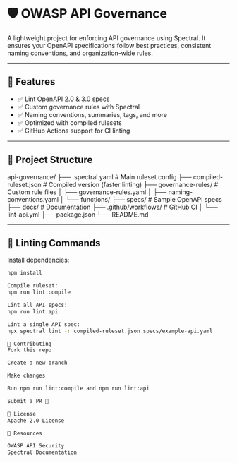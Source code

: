 # 🛡️ OWASP API Governance

A lightweight project for enforcing API governance using Spectral. It ensures your OpenAPI specifications follow best practices, consistent naming conventions, and organization-wide rules.

---

## 🚀 Features

- ✅ Lint OpenAPI 2.0 & 3.0 specs
- ✅ Custom governance rules with Spectral
- ✅ Naming conventions, summaries, tags, and more
- ✅ Optimized with compiled rulesets
- ✅ GitHub Actions support for CI linting

---

## 📁 Project Structure

api-governance/ ├── .spectral.yaml # Main ruleset config ├── compiled-ruleset.json # Compiled version (faster linting) ├── governance-rules/ # Custom rule files │ ├── governance-rules.yaml │ ├── naming-conventions.yaml │ └── functions/ ├── specs/ # Sample OpenAPI specs ├── docs/ # Documentation ├── .github/workflows/ # GitHub CI │ └── lint-api.yml ├── package.json └── README.md


---

## 🧪 Linting Commands

Install dependencies:

```bash
npm install

Compile ruleset:
npm run lint:compile

Lint all API specs:
npm run lint:api

Lint a single API spec:
npx spectral lint -r compiled-ruleset.json specs/example-api.yaml

🤝 Contributing
Fork this repo

Create a new branch

Make changes

Run npm run lint:compile and npm run lint:api

Submit a PR 🎉

📜 License
Apache 2.0 License

🔗 Resources

OWASP API Security
Spectral Documentation

